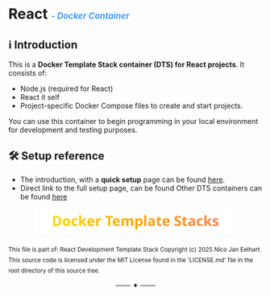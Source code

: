 
# React <span style="color: #409EFF; font-size: 0.6em; font-style: italic;"> -  Docker Container</span>

## ℹ️ Introduction

This is a **Docker Template Stack container (DTS) for React projects**. It consists of:

- Node.js (required for React)
- React it self
- Project-specific Docker Compose files to create and start projects.

You can use this container to begin programming in your local environment for development and testing purposes.

## 🛠️  Setup reference

- The introduction, with a **quick setup** page can be found [here](https://nicojane.github.io/React-Development-Template-Stack/). 
- Direct link to the full setup page, can be found  Other DTS containers can be found [here](https://nicojane.github.io/React-Development-Template-Stack/Howtos/howto_create_a_dev_container)

<p align="center">
  <a href="https://nicojane.github.io/Docker-Template-Stacks-Home/">
    <img src="assets/images/DTSfooter.svg" alt="DTS Template Stacks" width="400" />
  </a>
</p>

<sub> This file is part of:  React Development Template Stack
Copyright (c) 2025 Nico Jan Eelhart. This source code is licensed under the MIT License found in the  'LICENSE.md' file in the root directory of this source tree.
</sub>

<p align="center">─── ✦ ───</p>
